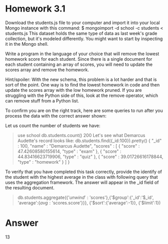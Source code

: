 # Homework 3.1

Download the students.js file to your computer and import it into your local Mongo instance with this command:
$ mongoimport -d school -c students < students.js
This dataset holds the same type of data as last week's grade collection, but it's modeled differently. You might want to start by inspecting it in the Mongo shell.

Write a program in the language of your choice that will remove the lowest homework score for each student. Since there is a single document for each student containing an array of scores, you will need to update the scores array and remove the homework.

Hint/spoiler: With the new schema, this problem is a lot harder and that is sort of the point. One way is to find the lowest homework in code and then update the scores array with the low homework pruned. If you are struggling with the Python side of this, look at the remove operator, which can remove stuff from a Python list.

To confirm you are on the right track, here are some queries to run after you process the data with the correct answer shown:

Let us count the number of students we have:

> use school
> db.students.count() 
200
Let's see what Demarcus Audette's record looks like:
> db.students.find({_id:100}).pretty()
{
	"_id" : 100,
	"name" : "Demarcus Audette",
	"scores" : [
		{
			"score" : 47.42608580155614,
			"type" : "exam"
		},
		{
			"score" : 44.83416623719906,
			"type" : "quiz"
		},
		{
			"score" : 39.01726616178844,
			"type" : "homework"
		}
	]
}

To verify that you have completed this task correctly, provide the identify of the student with the highest average in the class with following query that uses the aggregation framework. The answer will appear in the _id field of the resulting document.

> db.students.aggregate({'$unwind':'$scores'},{'$group':{'_id':'$_id', 'average':{$avg:'$scores.score'}}}, {'$sort':{'average':-1}}, {'$limit':1})

# Answer
13